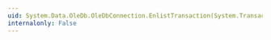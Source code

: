```yaml
---
uid: System.Data.OleDb.OleDbConnection.EnlistTransaction(System.Transactions.Transaction)
internalonly: False
---
```

